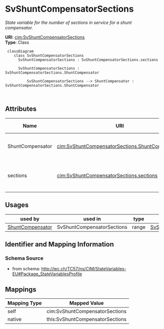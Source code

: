# SvShuntCompensatorSections


_State variable for the number of sections in service for a shunt compensator._





**URI**: [cim:SvShuntCompensatorSections](http://iec.ch/TC57/CIM100#SvShuntCompensatorSections)<br />
**Type**: Class




```mermaid
 classDiagram
    class SvShuntCompensatorSections
      SvShuntCompensatorSections : SvShuntCompensatorSections.sections
        
      SvShuntCompensatorSections : SvShuntCompensatorSections.ShuntCompensator
        
          SvShuntCompensatorSections --> ShuntCompensator : SvShuntCompensatorSections.ShuntCompensator
        
      
```




<!-- no inheritance hierarchy -->


## Attributes


| Name | URI | Cardinality and Range | Description | Inheritance |
| ---  | --- | --- | --- | --- |
| ShuntCompensator | [cim:SvShuntCompensatorSections.ShuntCompensator](http://iec.ch/TC57/CIM100#SvShuntCompensatorSections.ShuntCompensator) | 1..1 <br />  [ShuntCompensator](ShuntCompensator.md)  | The shunt compensator for which the state applies | direct |
| sections | [cim:SvShuntCompensatorSections.sections](http://iec.ch/TC57/CIM100#SvShuntCompensatorSections.sections) | 1..1 <br />  float  | The number of sections in service as a continuous variable | direct |





## Usages

| used by | used in | type | used |
| ---  | --- | --- | --- |
| [ShuntCompensator](ShuntCompensator.md) | SvShuntCompensatorSections | range | [SvShuntCompensatorSections](SvShuntCompensatorSections.md) |






## Identifier and Mapping Information







### Schema Source


* from schema: http://iec.ch/TC57/ns/CIM/StateVariables-EU#Package_StateVariablesProfile





## Mappings

| Mapping Type | Mapped Value |
| ---  | ---  |
| self | cim:SvShuntCompensatorSections |
| native | this:SvShuntCompensatorSections |




